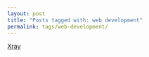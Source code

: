 ```yaml
---
layout: post
title: "Posts tagged with: web development"
permalink: tags/web-development/
---
```

[Xray](/2011/12/xray)
